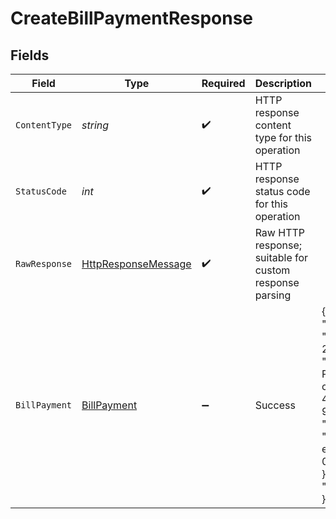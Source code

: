 # CreateBillPaymentResponse


## Fields

| Field                                                                                                                                                                                                                  | Type                                                                                                                                                                                                                   | Required                                                                                                                                                                                                               | Description                                                                                                                                                                                                            | Example                                                                                                                                                                                                                |
| ---------------------------------------------------------------------------------------------------------------------------------------------------------------------------------------------------------------------- | ---------------------------------------------------------------------------------------------------------------------------------------------------------------------------------------------------------------------- | ---------------------------------------------------------------------------------------------------------------------------------------------------------------------------------------------------------------------- | ---------------------------------------------------------------------------------------------------------------------------------------------------------------------------------------------------------------------- | ---------------------------------------------------------------------------------------------------------------------------------------------------------------------------------------------------------------------- |
| `ContentType`                                                                                                                                                                                                          | *string*                                                                                                                                                                                                               | :heavy_check_mark:                                                                                                                                                                                                     | HTTP response content type for this operation                                                                                                                                                                          |                                                                                                                                                                                                                        |
| `StatusCode`                                                                                                                                                                                                           | *int*                                                                                                                                                                                                                  | :heavy_check_mark:                                                                                                                                                                                                     | HTTP response status code for this operation                                                                                                                                                                           |                                                                                                                                                                                                                        |
| `RawResponse`                                                                                                                                                                                                          | [HttpResponseMessage](https://learn.microsoft.com/en-us/dotnet/api/system.net.http.httpresponsemessage?view=net-5.0)                                                                                                   | :heavy_check_mark:                                                                                                                                                                                                     | Raw HTTP response; suitable for custom response parsing                                                                                                                                                                |                                                                                                                                                                                                                        |
| `BillPayment`                                                                                                                                                                                                          | [BillPayment](../../Models/Components/BillPayment.md)                                                                                                                                                                  | :heavy_minus_sign:                                                                                                                                                                                                     | Success                                                                                                                                                                                                                | {<br/>"amount": 22,<br/>"date": "2022-10-23T00:00:00.000Z",<br/>"reference": "Bill Payment against bill c13e37b6 dfaa-4894-b3be-9fe97bda9f44",<br/>"accountRef": {<br/>"id": "9e32cbf8-e7d5-4d4d-a593-08d550682aab"<br/>},<br/>"currencyRate": 1<br/>} |
